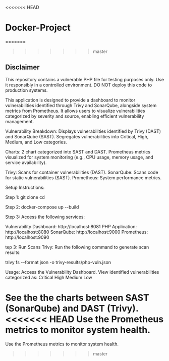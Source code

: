 <<<<<<< HEAD
# Docker-Project

=======
>>>>>>> master
## Disclaimer
This repository contains a vulnerable PHP file for testing purposes only. Use it responsibly in a controlled environment. 
DO NOT deploy this code to production systems.


This application is designed to provide a dashboard to monitor vulnerabilities identified through  Trivy and SonarQube, alongside system metrics from Prometheus. It allows users to visualize vulnerabilities categorized by severity and source, enabling efficient vulnerability management.



Vulnerability Breakdown:
Displays vulnerabilities identified by Trivy (DAST) and SonarQube (SAST).
Segregates vulnerabilities into Critical, High, Medium, and Low categories.

Charts:
2 chart categorized into SAST and DAST.
Prometheus metrics visualized for system monitoring (e.g., CPU usage, memory usage, and service availability).

Trivy: Scans for container vulnerabilities (DAST).
SonarQube: Scans code for static vulnerabilities (SAST).
Prometheus: System performance metrics.


Setup Instructions: 

Step 1:
git clone <repository-url>
cd <repository-folder>


Step 2:
docker-compose up --build

Step 3: 
Access the following services:

Vulnerability Dashboard: http://localhost:8081
PHP Application: http://localhost:8080
SonarQube: http://localhost:9000
Prometheus: http://localhost:9090


tep 3: Run Scans
Trivy: Run the following command to generate scan results:

trivy fs --format json -o trivy-results/php-vuln.json 


Usage: 
Access the Vulnerability Dashboard.
View identified vulnerabilities categorized as:
Critical
High
Medium
Low

See the the charts between SAST (SonarQube) and DAST (Trivy).
<<<<<<< HEAD
Use the Prometheus metrics to monitor system health.
=======
Use the Prometheus metrics to monitor system health.
>>>>>>> master
